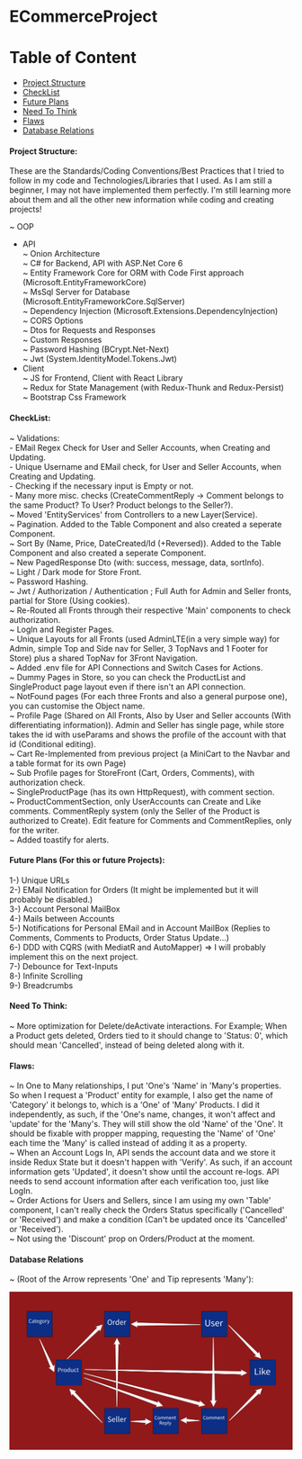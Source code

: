 # ECommerceProject  
  
   # Table of Content  
  
   - [Project Structure](#project-structure)  
   - [CheckList](#check-list)  
   - [Future Plans](#future-plans)
   - [Need To Think](#need-to-think)
   - [Flaws](#flaws)
   - [Database Relations](#database-relations)
  
   #### Project Structure:  
  
   These are the Standards/Coding Conventions/Best Practices that I tried to follow in my code and Technologies/Libraries that I used. As I am still a beginner, I may not have implemented them perfectly. I'm still learning more about them and all the other new information while coding and creating projects!  
  
   ~ OOP  
   - API  
   ~ Onion Architecture  
   ~ C# for Backend, API with ASP.Net Core 6  
   ~ Entity Framework Core for ORM with Code First approach (Microsoft.EntityFrameworkCore)  
   ~ MsSql Server for Database (Microsoft.EntityFrameworkCore.SqlServer)  
   ~ Dependency Injection (Microsoft.Extensions.DependencyInjection)  
   ~ CORS Options  
   ~ Dtos for Requests and Responses  
   ~ Custom Responses   
   ~ Password Hashing (BCrypt.Net-Next)  
   ~ Jwt (System.IdentityModel.Tokens.Jwt)  
   - Client  
   ~ JS for Frontend, Client with React Library  
   ~ Redux for State Management (with Redux-Thunk and Redux-Persist)  
   ~ Bootstrap Css Framework  
  
   #### CheckList:  
  
   ~ Validations:  
      - EMail Regex Check for User and Seller Accounts, when Creating and Updating.  
      - Unique Username and EMail check, for User and Seller Accounts, when Creating and Updating.  
      - Checking if the necessary input is Empty or not.  
      - Many more misc. checks (CreateCommentReply -> Comment belongs to the same Product? To User? Product belongs to the Seller?).  
   ~ Moved 'EntityServices' from Controllers to a new Layer(Service).  
   ~ Pagination. Added to the Table Component and also created a seperate Component.  
   ~ Sort By (Name, Price, DateCreated/Id (+Reversed)). Added to the Table Component and also created a seperate Component.  
   ~ New PagedResponse Dto (with: success, message, data, sortInfo).  
   ~ Light / Dark mode for Store Front.  
   ~ Password Hashing.  
   ~ Jwt / Authorization / Authentication ; Full Auth for Admin and Seller fronts, partial for Store (Using cookies).  
   ~ Re-Routed all Fronts through their respective 'Main' components to check authorization.  
   ~ LogIn and Register Pages.  
   ~ Unique Layouts for all Fronts (used AdminLTE(in a very simple way) for Admin, simple Top and Side nav for Seller, 3 TopNavs and 1 Footer for Store) plus a shared TopNav for 3Front Navigation.  
   ~ Added .env file for API Connections and Switch Cases for Actions.  
   ~ Dummy Pages in Store, so you can check the ProductList and SingleProduct page layout even if there isn't an API connection.  
   ~ NotFound pages (For each three Fronts and also a general purpose one), you can customise the Object name.  
   ~ Profile Page (Shared on All Fronts, Also by User and Seller accounts (With differentiating information)). Admin and Seller has single page, while store takes the id with useParams and shows the profile of the account with that id (Conditional editing).  
   ~ Cart Re-Implemented from previous project (a MiniCart to the Navbar and a table format for its own Page)  
   ~ Sub Profile pages for StoreFront (Cart, Orders, Comments), with authorization check.  
   ~ SingleProductPage (has its own HttpRequest), with comment section.  
   ~ ProductCommentSection, only UserAccounts can Create and Like comments. CommentReply system (only the Seller of the Product is authorized to Create). Edit feature for Comments and CommentReplies, only for the writer.  
   ~ Added toastify for alerts.  
  
   #### Future Plans (For this or future Projects):  
  
   1-) Unique URLs  
   2-) EMail Notification for Orders (It might be implemented but it will probably be disabled.)  
   3-) Account Personal MailBox  
   4-) Mails between Accounts  
   5-) Notifications for Personal EMail and in Account MailBox (Replies to Comments, Comments to Products, Order Status Update...)  
   6-) DDD with CQRS (with MediatR and AutoMapper) => I will probably implement this on the next project.  
   7-) Debounce for Text-Inputs  
   8-) Infinite Scrolling  
   9-) Breadcrumbs  
  
   #### Need To Think:  
  
   ~ More optimization for Delete/deActivate interactions. For Example; When a Product gets deleted, Orders tied to it should change to 'Status: 0', which should mean 'Cancelled', instead of being deleted along with it.  
  
   #### Flaws:  
  
   ~ In One to Many relationships, I put 'One's 'Name' in 'Many's properties. So when I request a 'Product' entity for example, I also get the name of 'Category' it belongs to, which is a 'One' of 'Many' Products. I did it independently, as such, if the 'One's name, changes, it won't affect and 'update' for the 'Many's. They will still show the old 'Name' of the 'One'. It should be fixable with propper mapping, requesting the 'Name' of 'One' each time the 'Many' is called instead of adding it as a property.  
   ~ When an Account Logs In, API sends the account data and we store it inside Redux State but it doesn't happen with 'Verify'. As such, if an account information gets 'Updated', it doesn't show until the account re-logs. API needs to send account information after each verification too, just like LogIn.  
   ~ Order Actions for Users and Sellers, since I am using my own 'Table' component, I can't really check the Orders Status specifically ('Cancelled' or 'Received') and make a condition (Can't be updated once its 'Cancelled' or 'Received').  
   ~ Not using the 'Discount' prop on Orders/Product at the moment.  
  
   #### Database Relations 
   ~ (Root of the Arrow represents 'One' and Tip represents 'Many'):  
  
  <img alt="Database-Relations" src="/Database/DB from 21-04-2022.jpeg">
